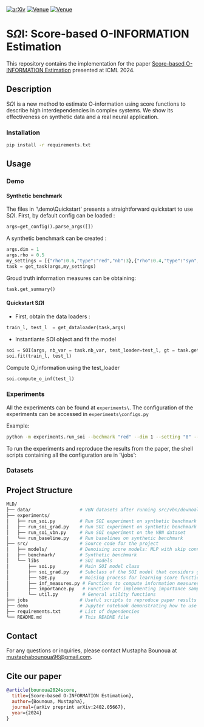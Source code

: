 [![arXiv](https://img.shields.io/badge/arXiv-2402.05667-b31b1b.svg)](https://arxiv.org/pdf/2402.05667)
[![Venue](https://img.shields.io/badge/venue-ICML_2024-darkblue)](https://icml.cc/virtual/2024/oral/35535)
[![Venue](https://img.shields.io/badge/Oral-presentation-yellow)](https://icml.cc/virtual/2024/oral/35535)



# S$\Omega$I: Score-based O-INFORMATION Estimation

This repository contains the implementation for the paper [Score-based O-INFORMATION Estimation](https://arxiv.org/pdf/2402.05667) presented at ICML 2024.

## Description
S$\Omega$I is a new method to estimate O-information using score functions to describe high interdependencies in complex systems. We show its effectiveness on synthetic data and a real neural application.

### Installation
```bash
pip install -r requirements.txt
```

## Usage


### Demo

#### Synthetic benchmark

The files in '\demo\Quickstart' presents a straightforward quickstart to use S$\Omega$I. 
First, by default config can be loaded :
```python
args=get_config().parse_args([])
```

A synthetic benchmark can be created : 
```python
args.dim = 1
args.rho = 0.5
my_settings = [{"rho":0.6,"type":"red","nb":3},{"rho":0.4,"type":"syn","nb":3} ]
task = get_task(args,my_settings)
```
Groud truth information measures can be obtaining:

```python
task.get_summary()
```

#### Quickstart S$\Omega$I

- First, obtain the data loaders :
```python
train_l, test_l  = get_dataloader(task,args)
```
- Instantiante SOI object and fit the model

```python
soi = SOI(args, nb_var = task.nb_var, test_loader=test_l, gt = task.get_summary())
soi.fit(train_l, test_l)
```
Compute O_information using the test_loader

```python
soi.compute_o_inf(test_l)
```

### Experiments

All the experiments can be found at `experiments\`. The configuration of the experiments can be accessed in `experiments\configs.py`

Example:
```bash
python -m experiments.run_soi --bechmark "red" --dim 1 --setting "0" --rho 0.4 --bs 256 --lr 0.01 --max_epochs 1000
```

To run the experiments and reproduce the results from the paper, the shell scripts containing all the configuration are in '\jobs':


### Datasets



## Project Structure
```bash
MLD/
├── data/                  # VBN datasets after running src/vbn/downoalad.py
├── experiments/           
│   ├── run_soi.py         # Run SOI experiment on synthetic benchmark
│   ├── run_soi_grad.py    # Run SOI experiment on synthetic benchmark and estimate gradient of O-information
│   ├── run_soi_vbn.py     # Run SOI experiment on the VBN dataset
│   └── run_baseline.py    # Run baselines on synthetic benchmark
├── src/                   # Source code for the project
│   ├── models/            # Denoising score models: MLP with skip connection and a transformer implementation
│   ├── benchmark/         # Synthetic benchmark
│   └── libs               # SOI models
│       ├── soi.py         # Main SOI model class
│       ├── soi_grad.py    # Subclass of the SOI model that considers gradient of O-information
│       ├── SDE.py         # Noising process for learning score functions
│       ├── inf_measures.py # Functions to compute information measures: O-information, S-information, TC, DTC, etc.
│       ├── importance.py   # Function for implementing importance sampling scheme
│       └── util.py         # General utility functions
├── jobs                   # Useful scripts to reproduce paper results
├── demo                   # Jupyter notebook demonstrating how to use SOI 
├── requirements.txt       # List of dependencies
└── README.md              # This README file
```

## Contact
For any questions or inquiries, please contact Mustapha Bounoua at mustaphabounoua96@gmail.com.

## Cite our paper
```bibtex
@article{bounoua2024score,
  title={Score-based O-INFORMATION Estimation},
  author={Bounoua, Mustapha},
  journal={arXiv preprint arXiv:2402.05667},
  year={2024}
}
```
